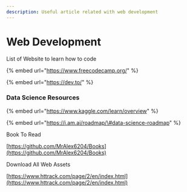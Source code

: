 ```yaml
---
description: Useful article related with web development
---
```


# Web Development

List of Website to learn how to code

{% embed url="https://www.freecodecamp.org/" %}

{% embed url="https://dev.to/" %}

### Data Science Resources

{% embed url="https://www.kaggle.com/learn/overview" %}

{% embed url="https://i.am.ai/roadmap/\#data-science-roadmap" %}

Book To Read

[https://github.com/MrAlex6204/Books](https://github.com/MrAlex6204/Books)

Download All Web Assets

[https://www.httrack.com/page/2/en/index.html](https://www.httrack.com/page/2/en/index.html) 


